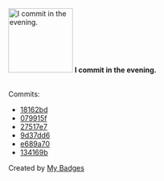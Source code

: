 <img src="https://my-badges.github.io/my-badges/evening-commits.png" alt="I commit in the evening." title="I commit in the evening." width="128">
<strong>I commit in the evening.</strong>
<br><br>

Commits:

- <a href="https://github.com/dwesh163/ict-bot/commit/18162bdb5fd24e257a8b907b442fcbf9fc5199bb">18162bd</a>
- <a href="https://github.com/dwesh163/ict-bot/commit/079915f8e174d3386c936654436e787d6604a613">079915f</a>
- <a href="https://github.com/dwesh163/ict-bot/commit/27517e732d7d00d68516d50cacb351e72a6b7eff">27517e7</a>
- <a href="https://github.com/dwesh163/ict-bot/commit/9d37dd695a6799a847cf2ca31492cc362b73bb25">9d37dd6</a>
- <a href="https://github.com/dwesh163/ict-bot/commit/e689a70fb347f84df361912303b3efd604822fc4">e689a70</a>
- <a href="https://github.com/dwesh163/ict-bot/commit/134169bdc38f2466dae043933e474b159cfa88a0">134169b</a>


Created by <a href="https://github.com/my-badges/my-badges">My Badges</a>
